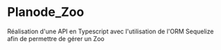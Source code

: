 # Planode_Zoo
Réalisation d'une API en Typescript avec l'utilisation de l'ORM Sequelize afin de permettre de gérer un Zoo
